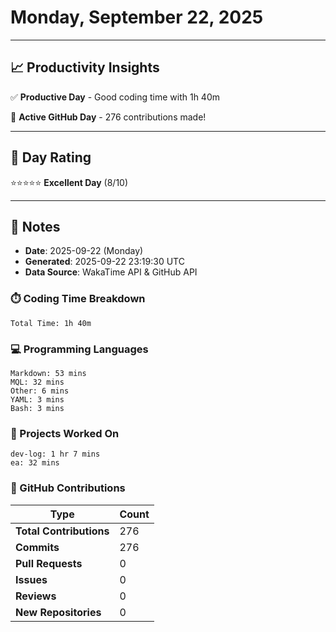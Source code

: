 # Monday, September 22, 2025

---

## 📈 Productivity Insights

✅ **Productive Day** - Good coding time with 1h 40m

🚀 **Active GitHub Day** - 276 contributions made!

---

## 🎯 Day Rating

⭐⭐⭐⭐⭐ **Excellent Day** (8/10)

---

## 📝 Notes

- **Date**: 2025-09-22 (Monday)
- **Generated**: 2025-09-22 23:19:30 UTC
- **Data Source**: WakaTime API & GitHub API


### ⏱️ Coding Time Breakdown

```
Total Time: 1h 40m
```

### 💻 Programming Languages

```
Markdown: 53 mins
MQL: 32 mins
Other: 6 mins
YAML: 3 mins
Bash: 3 mins
```

### 📂 Projects Worked On

```
dev-log: 1 hr 7 mins
ea: 32 mins

```


### 🐙 GitHub Contributions

| Type | Count |
|------|-------|
| **Total Contributions** | 276 |
| **Commits** | 276 |
| **Pull Requests** | 0 |
| **Issues** | 0 |
| **Reviews** | 0 |
| **New Repositories** | 0 |

